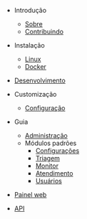 - Introdução
  - [Sobre](/en/2.2/README.md)
  - [Contribuindo](/en/2.2/contributing.md)

- Instalação
  - [Linux](/en/2.2/install-linux.md)
  - [Docker](/en/2.2/install-docker.md)

- [Desenvolvimento](/en/2.2/development.md)

- Customização
  - [Configuração](/en/2.2/configuration.md)

- Guia
  - [Administração](/en/2.2/administration.md)
  - Módulos padrões
    - [Configurações](/en/2.2/module-settings.md)
    - [Triagem](/en/2.2/module-triage.md)
    - [Monitor](/en/2.2/module-monitor.md)
    - [Atendimento](/en/2.2/module-attendance.md)
    - [Usuários](/en/2.2/module-users.md)

- [Painel web](/en/2.2/painel-web.md)

- [API](/en/2.2/api.md)
